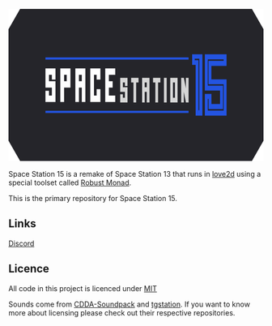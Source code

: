 <p align="center"> <img alt="Space Station 15" width="880" height="300" src="https://github.com/Eucalyptus214/space-station-15/blob/main/assets/images/banner-bg.svg" /></p>

Space Station 15 is a remake of Space Station 13 that runs in [love2d](https://love2d.org/) using a special toolset called [Robust Monad](https://github.com/Eucalyptus214/robust_monad).

This is the primary repository for Space Station 15.

## Links
[Discord](https://discord.gg/SmKawHZfJc)

## Licence

All code in this project is licenced under [MIT](https://github.com/Eucalyptus214/space-station-15/blob/main/LICENSE)

Sounds come from [CDDA-Soundpack](https://github.com/budg3/CDDA-Soundpack/) and [tgstation](https://github.com/tgstation/tgstation/tree/master/sound). If you want to know more about licensing please check out their respective repositories.
